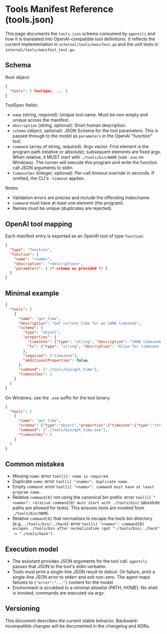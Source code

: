 # Tools Manifest Reference (tools.json)

This page documents the `tools.json` schema consumed by `agentcli` and how it is translated into OpenAI-compatible tool definitions. It reflects the current implementation in `internal/tools/manifest.go` and the unit tests in `internal/tools/manifest_test.go`.

## Schema

Root object:
```json
{
  "tools": [ ToolSpec, ... ]
}
```

ToolSpec fields:
- `name` (string, required): Unique tool name. Must be non-empty and unique across the manifest.
- `description` (string, optional): Short human description.
- `schema` (object, optional): JSON Schema for the tool parameters. This is passed through to the model as `parameters` in the OpenAI "function" tool.
- `command` (array of string, required): Argv vector. First element is the program path (relative or absolute); subsequent elements are fixed args. When relative, it MUST start with `./tools/bin/NAME` (use `.exe` on Windows). The runner will execute this program and write the function call JSON arguments to stdin.
- `timeoutSec` (integer, optional): Per-call timeout override in seconds. If omitted, the CLI's `-timeout` applies.

Notes:
- Validation errors are precise and include the offending index/name.
- `command` must have at least one element (the program).
- Names must be unique (duplicates are rejected).

## OpenAI tool mapping
Each manifest entry is exported as an OpenAI tool of type `function`:
```json
{
  "type": "function",
  "function": {
    "name": "<name>",
    "description": "<description>",
    "parameters": { /* schema as provided */ }
  }
}
```

## Minimal example
```json
{
  "tools": [
    {
      "name": "get_time",
      "description": "Get current time for an IANA timezone",
      "schema": {
        "type": "object",
        "properties": {
          "timezone": {"type": "string", "description": "IANA timezone, e.g. Europe/Helsinki"},
          "tz": {"type": "string", "description": "Alias for timezone (deprecated)"}
        },
        "required": ["timezone"],
        "additionalProperties": false
      },
      "command": ["./tools/bin/get_time"],
      "timeoutSec": 5
    }
  ]
}
```

On Windows, use the `.exe` suffix for the tool binary:

```json
{
  "tools": [
    {
      "name": "get_time",
      "schema": {"type":"object","properties":{"timezone":{"type":"string"}},"required":["timezone"],"additionalProperties":false},
      "command": ["./tools/bin/get_time.exe"],
      "timeoutSec": 5
    }
  ]
}
```

## Common mistakes
- Missing `name`: error `tool[i]: name is required`.
- Duplicate `name`: error `tool[i] "<name>": duplicate name`.
- Empty `command`: error `tool[i] "<name>": command must have at least program name`.
- Relative `command[0]` not using the canonical bin prefix: error `tool[i] "<name>": relative command[0] must start with ./tools/bin/` (absolute paths are allowed for tests). This ensures tools are invoked from `./tools/bin/NAME`.
- Relative `command[0]` that normalizes to escape the tools bin directory (e.g., `./tools/bin/../hack`): error `tool[i] "<name>": command[0] escapes ./tools/bin after normalization (got "./tools/bin/../hack" -> "./tools/hack")`.

## Execution model
- The assistant provides JSON arguments for the tool call. `agentcli` passes that JSON to the tool's stdin verbatim.
- Tools must print a single-line JSON result to stdout. On failure, print a single-line JSON error to stderr and exit non-zero. The agent maps failures to `{"error":"..."}` content for the model.
- Environment is scrubbed to a minimal allowlist (PATH, HOME). No shell is invoked; commands are executed via argv.

## Versioning
This document describes the current stable behavior. Backward-incompatible changes will be documented in the changelog and ADRs.
